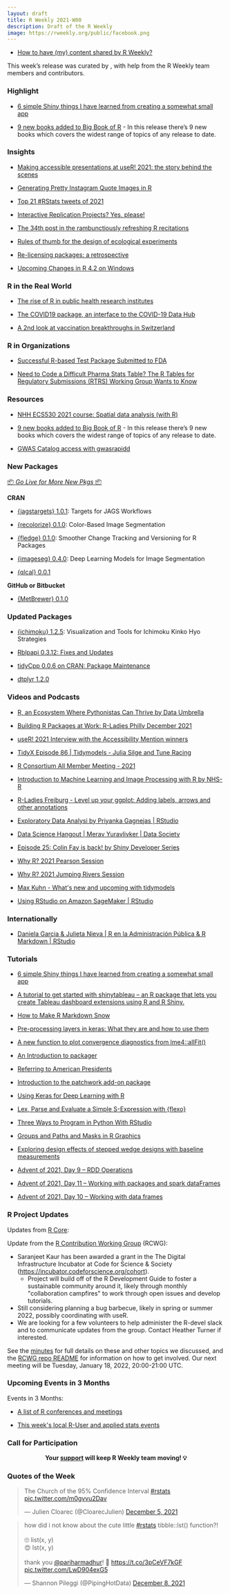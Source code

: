```yaml
---
layout: draft
title: R Weekly 2021-W00
description: Draft of the R Weekly
image: https://rweekly.org/public/facebook.png
---
```



+ [How to have (my) content shared by R Weekly?](https://github.com/rweekly/rweekly.org#how-to-have-my-content-shared-by-r-weekly)

This week’s release was curated by [](), with help from the R Weekly team members and contributors.


###  Highlight

+ [6 simple Shiny things I have learned from creating a somewhat small app](https://albert-rapp.de/post/2021-11-21-a-few-learnings-from-a-simple-shiny-app/)

+ [9 new books added to Big Book of R](https://oscarbaruffa.com/bbofr_2021-06-12/) - In this release there’s 9 new books which covers the widest range of topics of any release to date.


### Insights

+ [Making accessible presentations at useR! 2021: the story behind the scenes](https://user2021.r-project.org/blog/2021/12/07/accessibility_awards_interview/)

+ [Generating Pretty Instagram Quote Images in R](https://jmablog.com/post/generating-instagram-quote-images-in-r/)

+ [Top 21 #RStats tweets of 2021](https://oscarbaruffa.com/top21/)

+ [Interactive Replication Projects? Yes, please!](https://www.getrevue.co/profile/harshbutjust/issues/interactive-replication-projects-yes-please-909157)

+ [The 34th post in the rambunctiously refreshing R recitations](http://dirk.eddelbuettel.com/blog/2021/12/08/#034_less_is_more)

+ [Rules of thumb for the design of ecological experiments](http://www.seascapemodels.org/rstats/2021/12/07/experiment-rules-of-thumb.html)

+ [Re-licensing packages: a retrospective](https://www.tidyverse.org/blog/2021/12/relicensing-packages/)

+ [Upcoming Changes in R 4.2 on Windows](https://developer.r-project.org/Blog/public/2021/12/07/upcoming-changes-in-r-4.2-on-windows/)


### R in the Real World

+ [The rise of R in public health research institutes](https://www.rbelgium.be/2021/12/03/the-rise-of-r-in-public-health-research-institutes/)

+ [The COVID19 package, an interface to the COVID-19 Data Hub](https://rviews.rstudio.com/2021/12/08/the-r-package-covid19/)

+ [A 2nd look at vaccination breakthroughs in Switzerland](https://mirai-solutions.ch/news/2021/12/06/covid19-vaccination-breakthroughs-ch-v2/)


###  R in Organizations

+ [Successful R-based Test Package Submitted to FDA](https://www.r-consortium.org/blog/2021/12/08/successful-r-based-test-package-submitted-to-fda)

+ [Need to Code a Difficult Pharma Stats Table? The R Tables for Regulatory Submissions (RTRS) Working Group Wants to Know](https://www.r-consortium.org/blog/2021/12/06/difficult-pharma-stats-table)


###  Resources

+ [NHH ECS530 2021 course: Spatial data analysis (with R)](https://rsbivand.github.io/ECS530_h21/index.html)

+ [9 new books added to Big Book of R](https://oscarbaruffa.com/bbofr_2021-06-12/) - In this release there’s 9 new books which covers the widest range of topics of any release to date.

+ [GWAS Catalog access with gwasrapidd](https://raw.githubusercontent.com/rstudio/cheatsheets/main/gwasrapidd.pdf)

###  New Packages

<p class="added-hostname"><a href="https://rweekly.org/live" target="_blank" class="externalLink">📦 <i>Go Live for More New Pkgs</i> 📦</a></p>

**CRAN**

+ [{jagstargets} 1.0.1](https://cran.r-project.org/package=jagstargets): Targets for JAGS Workflows

+ [{recolorize} 0.1.0](https://cran.r-project.org/package=recolorize): Color-Based Image Segmentation

+ [{fledge} 0.1.0](https://cran.r-project.org/package=fledge): Smoother Change Tracking and Versioning for R Packages

+ [{imageseg} 0.4.0](https://cran.r-project.org/package=imageseg): Deep Learning Models for Image Segmentation

+ [{qlcal} 0.0.1](http://dirk.eddelbuettel.com/blog/2021/12/09/#qlcal-r_0.0.1)

**GitHub or Bitbucket**

+ [{MetBrewer} 0.1.0](https://github.com/BlakeRMills/MetBrewer/tree/main)

### Updated Packages

+ [{ichimoku} 1.2.5](https://cran.r-project.org/package=ichimoku): Visualization and Tools for Ichimoku Kinko Hyo Strategies

+ [Rblpapi 0.3.12: Fixes and Updates](http://dirk.eddelbuettel.com/blog/2021/12/07#rblpapi_0.3.12)

+ [tidyCpp 0.0.6 on CRAN: Package Maintenance](http://dirk.eddelbuettel.com/blog/2021/12/06#tidycpp_0.0.6)

+ [dtplyr 1.2.0](https://www.tidyverse.org/blog/2021/12/dtplyr-1-2-0/)


###  Videos and Podcasts

+ [R, an Ecosystem Where Pythonistas Can Thrive by Data Umbrella](https://www.youtube.com/watch?v=5c4cb6kvJGE)

+ [Building R Packages at Work: R-Ladies Philly December 2021](https://www.youtube.com/watch?v=lkjcghesAhc)

+ [useR! 2021 Interview with the Accessibility Mention winners](https://www.youtube.com/watch?v=LjB2baxu_6Y)

+ [TidyX Episode 86 | Tidymodels - Julia Silge and Tune Racing](https://www.youtube.com/watch?v=yCAZwD3r8bw)

+ [R Consortium All Member Meeting - 2021](https://www.youtube.com/watch?v=6-VkaKrf1nc)

+ [Introduction to Machine Learning and Image Processing with R by NHS-R](https://www.youtube.com/watch?v=_broZee5Y6s)

+ [R-Ladies Freiburg - Level up your ggplot: Adding labels, arrows and other annotations](https://www.youtube.com/watch?v=If3LgW69Tx4)

+ [Exploratory Data Analysi by Priyanka Gagnejas | RStudio](https://www.youtube.com/watch?v=qvFeaPRgOns)

+ [Data Science Hangout | Merav Yuravlivker | Data Society](https://www.youtube.com/watch?v=edF_lhoKszU)

+ [Episode 25: Colin Fay is back! by Shiny Developer Series](https://www.youtube.com/watch?v=agwgiLpiBFo)

+ [Why R? 2021 Pearson Session](http://whyr.pl//foundation/2021/pearson/)

+ [Why R? 2021 Jumping Rivers Session](http://whyr.pl//foundation/2021/jr/)

+ [Max Kuhn - What's new and upcoming with tidymodels](https://www.youtube.com/watch?v=_CCpFuGjV0Y)

+ [Using RStudio on Amazon SageMaker | RStudio](https://www.youtube.com/watch?v=fmgSVRWgXDg)

### Internationally 

+ [Daniela Garcia & Julieta Nieva | R en la Administración Pública & R Markdown | RStudio](https://www.youtube.com/watch?v=vIiQJY5V__E&t=8s)


###  Tutorials

+ [6 simple Shiny things I have learned from creating a somewhat small app](https://albert-rapp.de/post/2021-11-21-a-few-learnings-from-a-simple-shiny-app/)

+ [A tutorial to get started with shinytableau – an R package that lets you create Tableau dashboard extensions using R and R Shiny.](https://appsilon.com/r-shiny-shinytableau/)

+ [How to Make R Markdown Snow](https://emilyriederer.netlify.app/post/snow/)

+ [Pre-processing layers in keras: What they are and how to use them](https://blogs.rstudio.com/ai/posts/2021-12-09-keras-preprocessing-layers/)

+ [A new function to plot convergence diagnostics from lme4::allFit()](https://pablobernabeu.github.io/2021/a-new-function-to-plot-convergence-diagnostics-from-lme4-allfit/)

+ [An Introduction to packager](https://cran.r-project.org/web/packages/packager/vignettes/An_Introduction_to_packager.html)

+ [Referring to American Presidents](https://jtimm.net/2021/12/08/referring-to-american-presidents/)

+ [Introduction to the patchwork add-on package](https://statisticsglobe.com/patchwork-r-package)

+ [Using Keras for Deep Learning with R](https://www.rstudio.com/blog/deep-learning-with-r-keras-for-r-updates/)

+ [Lex, Parse and Evaluate a Simple S-Expression with {flexo}](https://coolbutuseless.github.io/2021/12/09/lex-parse-and-evaluate-a-simple-s-expression-with-flexo/)

+ [Three Ways to Program in Python With RStudio](https://www.rstudio.com/blog/three-ways-to-program-in-python-with-rstudio/)

+ [Groups and Paths and Masks in R Graphics](https://developer.r-project.org/Blog/public/2021/12/06/groups-and-paths-and-masks-in-r-graphics/)

+ [Exploring design effects of stepped wedge designs with baseline measurements](https://www.rdatagen.net/post/2021-12-07-exploring-design-effects-of-stepped-wedge-designs-with-baseline-measurements/)

+ [Advent of 2021, Day 9 – RDD Operations](https://tomaztsql.wordpress.com/2021/12/09/advent-of-2021-day-9-rdd-operations/)

+ [Advent of 2021, Day 11 – Working with packages and spark dataFrames](https://tomaztsql.wordpress.com/2021/12/11/advent-of-2021-day-11-working-with-packages-and-spark-dataframes/)

+ [Advent of 2021, Day 10 – Working with data frames](https://tomaztsql.wordpress.com/2021/12/10/advent-of-2021-day-10-working-with-data-frames/)


<!--<div class="post-more-begin></div><div class="post-more-end"></div>-->

###  R Project Updates

Updates from [R Core](http://developer.r-project.org/blosxom.cgi/R-devel/NEWS):

Update from the [R Contribution Working Group](https://forwards.github.io/rcontribution/working-group) (RCWG):

* Saranjeet Kaur has been awarded a grant in the The Digital Infrastructure Incubator at Code for Science & Society (https://incubator.codeforscience.org/cohort). 
  * Project will build off of the R Development Guide to foster a sustainable community around it, likely through monthly "collaboration campfires" to work through open issues and develop tutorials.
* Still considering planning a bug barbecue, likely in spring or summer 2022, possibly coordinating with useR.
* We are looking for a few volunteers to help administer the R-devel slack and to communicate updates from the group. Contact Heather Turner if interested.

See the [minutes](https://github.com/forwards/rcontribution/blob/master/team_minutes/2021-12-10.md) for full details on these and other topics we discussed, and the [RCWG repo README](https://github.com/forwards/rcontribution) for information on how to get involved. Our next meeting will be Tuesday, January 18, 2022, 20:00-21:00 UTC.


###  Upcoming Events in 3 Months

Events in 3 Months:


+ [A list of R conferences and meetings](https://jumpingrivers.github.io/meetingsR/events.html)

+ [This week's local R-User and applied stats events](https://community.rstudio.com/c/irl)



###  Call for Participation


<p class="hide-support added-hostname support-rweekly" style="text-align: center;font-weight: bold;">Your <a class="non-visited externalLink" href="https://www.patreon.com/rweekly" onclick="pas(this)">support</a> will keep R Weekly team moving! 💡</p>

###  Quotes of the Week

<blockquote class="twitter-tweet"><p lang="en" dir="ltr">The Church of the 95% Confidence Interval <a href="https://twitter.com/hashtag/rstats?src=hash&amp;ref_src=twsrc%5Etfw">#rstats</a> <a href="https://t.co/m0gvvu2Dav">pic.twitter.com/m0gvvu2Dav</a></p>&mdash; Julien Cloarec (@CloarecJulien) <a href="https://twitter.com/CloarecJulien/status/1467493766881759237?ref_src=twsrc%5Etfw">December 5, 2021</a></blockquote> <script async src="https://platform.twitter.com/widgets.js" charset="utf-8"></script>

<blockquote class="twitter-tweet"><p lang="en" dir="ltr">how did i not know about the cute little <a href="https://twitter.com/hashtag/rstats?src=hash&amp;ref_src=twsrc%5Etfw">#rstats</a> tibble::lst() function?!<br><br>🙄 list(x, y)<br>😍 lst(x, y)<br><br>thank you <a href="https://twitter.com/pariharmadhur?ref_src=twsrc%5Etfw">@pariharmadhur</a>! 🙏 <a href="https://t.co/3pCeVF7kGF">https://t.co/3pCeVF7kGF</a> <a href="https://t.co/LwD904exG5">pic.twitter.com/LwD904exG5</a></p>&mdash; Shannon Pileggi (@PipingHotData) <a href="https://twitter.com/PipingHotData/status/1468520577367482368?ref_src=twsrc%5Etfw">December 8, 2021</a></blockquote> <script async src="https://platform.twitter.com/widgets.js" charset="utf-8"></script>

